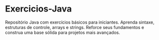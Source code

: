 # Exercicios-Java
 Repositório Java com exercícios básicos para iniciantes. Aprenda sintaxe, estruturas de controle, arrays e strings. Reforce seus fundamentos e construa uma base sólida para projetos mais avançados.
